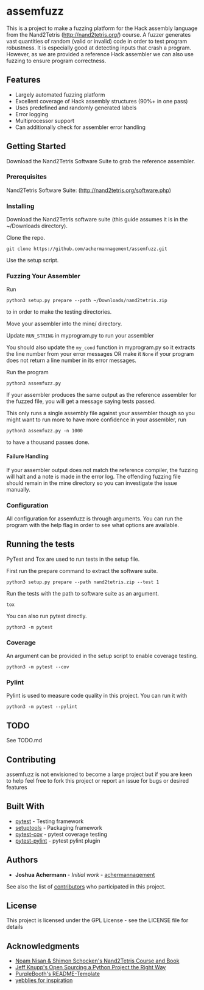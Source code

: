 # assemfuzz
This is a project to make a fuzzing platform for the Hack assembly language from the Nand2Tetris (http://nand2tetris.org/) course. A fuzzer generates vast quantities of random (valid or invalid) code in order to test program robustness. It is especially good at detecting inputs that crash a program. However, as we are provided a reference Hack assembler we can also use fuzzing to ensure program correctness.

## Features
* Largely automated fuzzing platform
* Excellent coverage of Hack assembly structures (90%+ in one pass)
* Uses predefined and randomly generated labels
* Error logging
* Multiprocessor support
* Can additionally check for assembler error handling

## Getting Started
Download the Nand2Tetris Software Suite to grab the reference assembler.

### Prerequisites
Nand2Tetris Software Suite: (http://nand2tetris.org/software.php)

### Installing
Download the Nand2Tetris software suite (this guide assumes it is in the ~/Downloads directory).

Clone the repo.

    git clone https://github.com/achermannagement/assemfuzz.git

Use the setup script.

### Fuzzing Your Assembler
Run

    python3 setup.py prepare --path ~/Downloads/nand2tetris.zip

to in order to make the testing directories.

Move your assembler into the mine/ directory.

Update `RUN_STRING` in myprogram.py to run your assembler

You should also update the `my_cond` function in myprogram.py so it extracts the line number from your error messages OR make it `None` if your program does not return a line number in its error messages.

Run the program

    python3 assemfuzz.py

If your assembler produces the same output as the reference assembler for the fuzzed file, you will get a message saying tests passed.

This only runs a single assembly file against your assembler though so you might want to run more to have more confidence in your assembler, run

    python3 assemfuzz.py -n 1000

to have a thousand passes done.

#### Failure Handling
If your assembler output does not match the reference compiler, the fuzzing will halt and a note is made in the error log. The offending fuzzing file should remain in the mine directory so you can investigate the issue manually.

### Configuration
All configuration for assemfuzz is through arguments.
You can run the program with the help flag in order to see what options are available.

## Running the tests
PyTest and Tox are used to run tests in the setup file.

First run the prepare command to extract the software suite.

    python3 setup.py prepare --path nand2tetris.zip --test 1

Run the tests with the path to software suite as an argument.

    tox

You can also run pytest directly.

    python3 -m pytest

### Coverage
An argument can be provided in the setup script to enable coverage testing.

    python3 -m pytest --cov

### Pylint
Pylint is used to measure code quality in this project. You can run it with

    python3 -m pytest --pylint

## TODO
See TODO.md

## Contributing
assemfuzz is not envisioned to become a large project but if you are keen to help feel free to fork this project or report an issue for bugs or desired features

## Built With

* [pytest](https://docs.pytest.org/en/latest/) - Testing framework
* [setuptools](https://setuptools.readthedocs.io/en/latest/) - Packaging framework
* [pytest-cov](https://pypi.org/project/pytest-cov/) - pytest coverage testing
* [pytest-pylint](https://pypi.org/project/pytest-pylint/) - pytest pylint plugin

## Authors

* **Joshua Achermann** - *Initial work* - [achermannagement](https://github.com/achermannagement)

See also the list of [contributors](https://github.com/achermannagement/assemfuzz/contributors) who participated in this project.

## License

This project is licensed under the GPL License - see the LICENSE file for details

## Acknowledgments
* [Noam Nisan & Shimon Schocken's Nand2Tetris Course and Book](http://nand2tetris.org/)
* [Jeff Knupp's Open Sourcing a Python Project the Right Way](https://jeffknupp.com/blog/2013/08/16/open-sourcing-a-python-project-the-right-way/)
* [PurpleBooth's README-Template](https://gist.github.com/PurpleBooth/109311bb0361f32d87a2)
* [yebblies for inspiration](https://github.com/yebblies)
